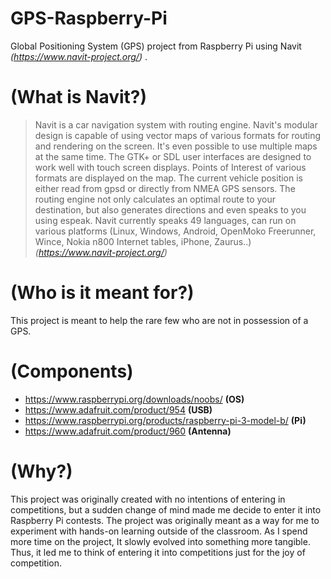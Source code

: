 # GPS-Raspberry-Pi
Global Positioning System (GPS) project from Raspberry Pi using Navit *(https://www.navit-project.org/)* . 

# **(What is Navit?)**
>Navit is a car navigation system with routing engine. Navit's modular design is capable of using vector maps of various formats for routing and rendering on the screen. It's even possible to use multiple maps at the same time. The GTK+ or SDL user interfaces are designed to work well with touch screen displays. Points of Interest of various formats are displayed on the map. The current vehicle position is either read from gpsd or directly from NMEA GPS sensors. The routing engine not only calculates an optimal route to your destination, but also generates directions and even speaks to you using espeak. Navit currently speaks 49 languages, can run on various platforms (Linux, Windows, Android, OpenMoko Freerunner, Wince, Nokia n800 Internet tables, iPhone, Zaurus..)
*(https://www.navit-project.org/)*

# **(Who is it meant for?)**
This project is meant to help the rare few who are not in possession of a GPS. 

# **(Components)**
- https://www.raspberrypi.org/downloads/noobs/ **(OS)**
- https://www.adafruit.com/product/954 **(USB)**
- https://www.raspberrypi.org/products/raspberry-pi-3-model-b/ **(Pi)**
- https://www.adafruit.com/product/960 **(Antenna)**

# **(Why?)**
This project was originally created with no intentions of entering in competitions, but a sudden change of mind made me decide to enter it into Raspberry Pi contests. The project was originally meant as a way for me to experiment with hands-on learning outside of the classroom. As I spend more time on the project, It slowly evolved into something more tangible. Thus, it led me to think of entering it into competitions just for the joy of competition. 
